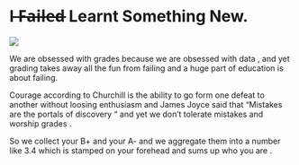 # I ̶F̶̶a̶̶i̶̶l̶̶e̶̶d̶ Learnt Something New.

![](../../.gitbook/assets/20170823\_wednesday\_quote.jpg)

We are obsessed with grades because we are obsessed with data , and yet grading takes away all the fun from failing and a huge part of education is about failing.

Courage according to Churchill is the ability to go form one defeat to another without loosing enthusiasm and James Joyce said that “Mistakes are the portals of discovery “ and yet we don’t tolerate mistakes and worship grades .

So we collect your B+ and your A- and we aggregate them into a number like 3.4 which is stamped on your forehead and sums up who you are .

